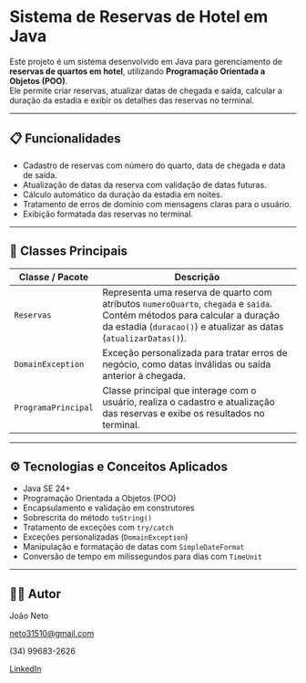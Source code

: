 # Sistema de Reservas de Hotel em Java

Este projeto é um sistema desenvolvido em Java para gerenciamento de **reservas de quartos em hotel**, utilizando **Programação Orientada a Objetos (POO)**.  
Ele permite criar reservas, atualizar datas de chegada e saída, calcular a duração da estadia e exibir os detalhes das reservas no terminal.

---

## 📋 Funcionalidades

- Cadastro de reservas com número do quarto, data de chegada e data de saída.  
- Atualização de datas da reserva com validação de datas futuras.  
- Cálculo automático da duração da estadia em noites.  
- Tratamento de erros de domínio com mensagens claras para o usuário.  
- Exibição formatada das reservas no terminal.

---

## 🔹 Classes Principais

| Classe / Pacote | Descrição |
|-----------------|-----------|
| `Reservas` | Representa uma reserva de quarto com atributos `numeroQuarto`, `chegada` e `saida`. Contém métodos para calcular a duração da estadia (`duracao()`) e atualizar as datas (`atualizarDatas()`). |
| `DomainException` | Exceção personalizada para tratar erros de negócio, como datas inválidas ou saída anterior à chegada. |
| `ProgramaPrincipal` | Classe principal que interage com o usuário, realiza o cadastro e atualização das reservas e exibe os resultados no terminal. |

---

## ⚙️ Tecnologias e Conceitos Aplicados

- Java SE 24+  
- Programação Orientada a Objetos (POO)  
- Encapsulamento e validação em construtores  
- Sobrescrita do método `toString()`  
- Tratamento de exceções com `try/catch`  
- Exceções personalizadas (`DomainException`)  
- Manipulação e formatação de datas com `SimpleDateFormat`  
- Conversão de tempo em milissegundos para dias com `TimeUnit`  

---

## 👨‍💻 Autor

João Neto  

neto31510@gmail.com  

(34) 99683-2626  

[LinkedIn](https://www.linkedin.com/in/joao-rodrigues-neto-855757293)

